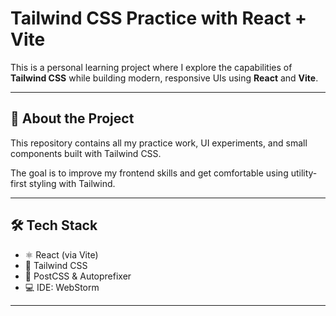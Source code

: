 # Tailwind CSS Practice with React + Vite

This is a personal learning project where I explore the capabilities of **Tailwind CSS** while building modern, responsive UIs using **React** and **Vite**.

---

## 🚀 About the Project

This repository contains all my practice work, UI experiments, and small components built with Tailwind CSS.

The goal is to improve my frontend skills and get comfortable using utility-first styling with Tailwind.

---

## 🛠️ Tech Stack

- ⚛️ React (via Vite)
- 💨 Tailwind CSS
- 🧠 PostCSS & Autoprefixer
- 💻 IDE: WebStorm

---
